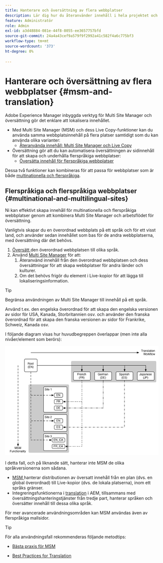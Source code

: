 ```yaml
---
title: Hanterare och översättning av flera webbplatser
description: Lär dig hur du återanvänder innehåll i hela projektet och hanterar flerspråkiga webbplatser i AEM.
feature: Administratör
role: Admin
exl-id: a3d48884-081e-44f8-8055-ee3657757bfd
source-git-commit: 24a4a43cef9a579f9f2992a41c582f4a6c775bf3
workflow-type: tm+mt
source-wordcount: '373'
ht-degree: 0%

---
```


# Hanterare och översättning av flera webbplatser {#msm-and-translation}

Adobe Experience Manager inbyggda verktyg för Multi Site Manager och översättning gör det enklare att lokalisera innehållet.

* Med Multi Site Manager (MSM) och dess Live Copy-funktioner kan du använda samma webbplatsinnehåll på flera platser samtidigt som du kan använda olika varianter:
   * [Återanvända innehåll: Multi Site Manager och Live Copy](msm/overview.md)
* Översättning gör att du kan automatisera översättningen av sidinnehåll för att skapa och underhålla flerspråkiga webbplatser:
   * [Översätta innehåll för flerspråkiga webbplatser](translation/overview.md)

Dessa två funktioner kan kombineras för att passa för webbplatser som är både [multinationella och flerspråkiga](#multinational-and-multilingual-sites).

## Flerspråkiga och flerspråkiga webbplatser {#multinational-and-multilingual-sites}

Ni kan effektivt skapa innehåll för multinationella och flerspråkiga webbplatser genom att kombinera Multi Site Manager och arbetsflödet för översättning.

Vanligtvis skapar du en överordnad webbplats på ett språk och för ett visst land, och använder sedan innehållet som bas för de andra webbplatserna, med översättning där det behövs.

1. [Översätt ](translation/overview.md) den överordnad webbplatsen till olika språk.
1. Använd [Multi Site Manager](msm/overview.md) för att:
   1. Återanvänd innehåll från den överordnad webbplatsen och dess översättningar för att skapa webbplatser för andra länder och kulturer.
   1. Om det behövs frigör du element i Live-kopior för att lägga till lokaliseringsinformation.

>[!TIP]
>
>Begränsa användningen av Multi Site Manager till innehåll på ett språk.
>
>Använd t.ex. den engelska överordnad för att skapa den engelska versionen av sidor för USA, Kanada, Storbritannien osv. och använder den franska överordnad för att skapa den franska versionen av sidor för Frankrike, Schweiz, Kanada osv.

I följande diagram visas hur huvudbegreppen överlappar (men inte alla nivåer/element som berörs):

![Översikt över lokalisering](assets/localization-overview.png)

I detta fall, och på liknande sätt, hanterar inte MSM de olika språkversionerna som sådana.

* [MSM ](msm/overview.md) hanterar distributionen av översatt innehåll från en plan (dvs. en global överordnad) till Live-kopior (dvs. de lokala platserna), inom ett språks gränser.
* Integreringsfunktionerna i [translation](translation/overview.md) i AEM, tillsammans med översättningshanteringstjänster från tredje part, hanterar språken och översätter innehåll till dessa olika språk.

För mer avancerade användningsområden kan MSM användas även av flerspråkiga mallsidor.

>[!TIP]
>
>För alla användningsfall rekommenderas följande metodtips:
>
>* [Bästa praxis för MSM](msm/best-practices.md)
* [Best Practices for Translation](translation/best-practices.md)

